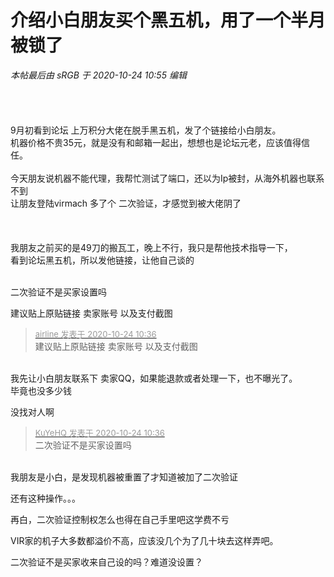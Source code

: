 # 介绍小白朋友买个黑五机，用了一个半月被锁了


<i class="pstatus"> 本帖最后由 sRGB 于 2020-10-24 10:55 编辑 </i><br />
<br />
<img id="aimg_lWB6k" onclick="zoom(this, this.src, 0, 0, 0)" class="zoom" src="https://i.loli.net/2020/10/24/cTESPo6M3yjfpN7.png" onmouseover="img_onmouseoverfunc(this)" onload="thumbImg(this)" border="0" alt="" /><br />
<br />
<br />
<br />
9月初看到论坛 上万积分大佬在脱手黑五机，发了个链接给小白朋友。<br />
机器价格不贵35元，就是没有和邮箱一起出，想想也是论坛元老，应该值得信任。<br />
<br />
今天朋友说机器不能代理，我帮忙测试了端口，还以为Ip被封，从海外机器也联系不到<br />
让朋友登陆virmach 多了个 二次验证，才感觉到被大佬阴了<br />
<br />
<br />
<img id="aimg_F6tul" onclick="zoom(this, this.src, 0, 0, 0)" class="zoom" src="https://i.loli.net/2020/10/24/VqWowNla12k7KYE.png" onmouseover="img_onmouseoverfunc(this)" onload="thumbImg(this)" border="0" alt="" /><br />
<br />
我朋友之前买的是49刀的搬瓦工，晚上不行，我只是帮他技术指导一下，<br />
看到论坛黑五机，所以发他链接，让他自己谈的<br />
<br />
<img id="aimg_OttSQ" onclick="zoom(this, this.src, 0, 0, 0)" class="zoom" src="https://i.loli.net/2020/10/24/4FgtbBkxS2wRJ6a.png" onmouseover="img_onmouseoverfunc(this)" onload="thumbImg(this)" border="0" alt="" />

二次验证不是买家设置吗

建议贴上原贴链接 卖家账号 以及支付截图

<div class="quote"><blockquote><font size="2"><a href="https://www.hostloc.com/forum.php?mod=redirect&amp;goto=findpost&amp;pid=9344707&amp;ptid=757887" target="_blank"><font color="#999999">airline 发表于 2020-10-24 10:36</font></a></font><br />
建议贴上原贴链接 卖家账号 以及支付截图</blockquote></div><br />
我先让小白朋友联系下 卖家QQ，如果能退款或者处理一下，也不曝光了。<br />
毕竟也没多少钱

没找对人啊 

<div class="quote"><blockquote><font size="2"><a href="https://www.hostloc.com/forum.php?mod=redirect&amp;goto=findpost&amp;pid=9344706&amp;ptid=757887" target="_blank"><font color="#999999">KuYeHQ 发表于 2020-10-24 10:36</font></a></font><br />
二次验证不是买家设置吗</blockquote></div><br />
我朋友是小白，是发现机器被重置了才知道被加了二次验证

还有这种操作。。。<img src="static/image/smiley/yct/003.gif" smilieid="50" border="0" alt="" />

再白，二次验证控制权怎么也得在自己手里吧<img src="static/image/smiley/default/sweat.gif" smilieid="10" border="0" alt="" />这学费不亏

VIR家的机子大多数都溢价不高，应该没几个为了几十块去这样弄吧。

二次验证不是买家收来自己设的吗？难道没设置？
